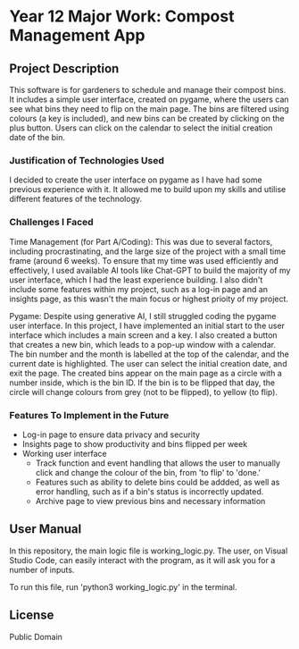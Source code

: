 # Year 12 Major Work: Compost Management App

## Project Description
This software is for gardeners to schedule and manage their compost bins. It includes a simple user interface, created on pygame, where the users can see what bins they need to flip on the main page. The bins are filtered using colours (a key is included), and new bins can be created by clicking on the plus button. Users can click on the calendar to select the initial creation date of the bin. 

### Justification of Technologies Used
I decided to create the user interface on pygame as I have had some previous experience with it. It allowed me to build upon my skills and utilise different features of the technology.

### Challenges I Faced
Time Management (for Part A/Coding): This was due to several factors, including procrastinating, and the large size of the project with a small time frame (around 6 weeks). To ensure that my time was used efficiently and effectively, I used available AI tools like Chat-GPT to build the majority of my user interface, which I had the least experience building. I also didn't include some features within my project, such as a log-in page and an insights page, as this wasn't the main focus or highest prioity of my project. 

Pygame: Despite using generative AI, I still struggled coding the pygame user interface. In this project, I have implemented an initial start to the user interface which includes a main screen and a key. I also created a button that creates a new bin, which leads to a pop-up window with a calendar. The bin number and the month is labelled at the top of the calendar, and the current date is highlighted. The user can select the initial creation date, and exit the page. The created bins appear on the main page as a circle with a number inside, which is the bin ID. If the bin is to be flipped that day, the circle will change colours from grey (not to be flipped), to yellow (to flip). 


### Features To Implement in the Future
- Log-in page to ensure data privacy and security
- Insights page to show productivity and bins flipped per week
- Working user interface
    - Track function and event handling that allows the user to manually click and change the  colour of the bin, from 'to flip' to 'done.'
    - Features such as ability to delete bins could be addded, as well as error handling, such as if a bin's status is incorrectly updated.
    - Archive page to view previous bins and necessary information

## User Manual
In this repository, the main logic file is working_logic.py. The user, on Visual Studio Code, can easily interact with the program, as it will ask you for a number of inputs. 

To run this file, run 'python3 working_logic.py' in the terminal. 

## License
Public Domain 
